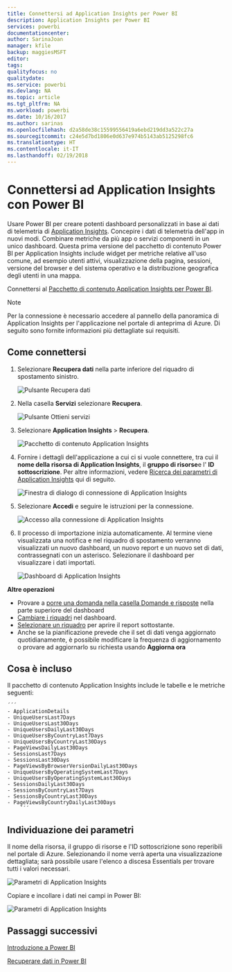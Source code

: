 ```yaml
---
title: Connettersi ad Application Insights per Power BI
description: Application Insights per Power BI
services: powerbi
documentationcenter: 
author: SarinaJoan
manager: kfile
backup: maggiesMSFT
editor: 
tags: 
qualityfocus: no
qualitydate: 
ms.service: powerbi
ms.devlang: NA
ms.topic: article
ms.tgt_pltfrm: NA
ms.workload: powerbi
ms.date: 10/16/2017
ms.author: sarinas
ms.openlocfilehash: d2a58de38c15599556419a6ebd219dd3a522c27a
ms.sourcegitcommit: c24e5d7bd1806e0d637e974b5143ab5125298fc6
ms.translationtype: HT
ms.contentlocale: it-IT
ms.lasthandoff: 02/19/2018
---
```

# <a name="connect-to-application-insights-with-power-bi"></a>Connettersi ad Application Insights con Power BI
Usare Power BI per creare potenti dashboard personalizzati in base ai dati di telemetria di [Application Insights](https://azure.microsoft.com/documentation/articles/app-insights-overview/). Concepire i dati di telemetria dell'app in nuovi modi. Combinare metriche da più app o servizi componenti in un unico dashboard. Questa prima versione del pacchetto di contenuto Power BI per Application Insights include widget per metriche relative all'uso comune, ad esempio utenti attivi, visualizzazione della pagina, sessioni, versione del browser e del sistema operativo e la distribuzione geografica degli utenti in una mappa.

Connettersi al [Pacchetto di contenuto Application Insights per Power BI](https://app.powerbi.com/getdata/services/application-insights).

>[!NOTE]
>Per la connessione è necessario accedere al pannello della panoramica di Application Insights per l'applicazione nel portale di anteprima di Azure. Di seguito sono fornite informazioni più dettagliate sui requisiti.

## <a name="how-to-connect"></a>Come connettersi
1. Selezionare **Recupera dati** nella parte inferiore del riquadro di spostamento sinistro.
   
    ![Pulsante Recupera dati](media/service-connect-to-application-insights/pbi_getdata.png)
2. Nella casella **Servizi** selezionare **Recupera**.
   
    ![Pulsante Ottieni servizi](media/service-connect-to-application-insights/pbi_getservices.png)
3. Selezionare **Application Insights** > **Recupera**.
   
    ![Pacchetto di contenuto Application Insights](media/service-connect-to-application-insights/appinsights.png)
4. Fornire i dettagli dell'applicazione a cui ci si vuole connettere, tra cui il **nome della risorsa di Application Insights**, il **gruppo di risorse**e l' **ID sottoscrizione**. Per altre informazioni, vedere [Ricerca dei parametri di Application Insights](#FindingAppInsightsParams) qui di seguito.
   
    ![Finestra di dialogo di connessione di Application Insights](media/service-connect-to-application-insights/pbi_contpkappinsitconnectndialog.png)    
5. Selezionare **Accedi** e seguire le istruzioni per la connessione.
   
    ![Accesso alla connessione di Application Insights](media/service-connect-to-application-insights/pbi_contpkappinsitconnectn2.png)
6. Il processo di importazione inizia automaticamente. Al termine viene visualizzata una notifica e nel riquadro di spostamento verranno visualizzati un nuovo dashboard, un nuovo report e un nuovo set di dati, contrassegnati con un asterisco.  Selezionare il dashboard per visualizzare i dati importati.
   
    ![Dashboard di Application Insights](media/service-connect-to-application-insights/pbi_contpkappinsitdash.png)

**Altre operazioni**

* Provare a [porre una domanda nella casella Domande e risposte](power-bi-q-and-a.md) nella parte superiore del dashboard
* [Cambiare i riquadri](service-dashboard-edit-tile.md) nel dashboard.
* [Selezionare un riquadro](service-dashboard-tiles.md) per aprire il report sottostante.
* Anche se la pianificazione prevede che il set di dati venga aggiornato quotidianamente, è possibile modificare la frequenza di aggiornamento o provare ad aggiornarlo su richiesta usando **Aggiorna ora**

## <a name="whats-included"></a>Cosa è incluso
Il pacchetto di contenuto Application Insights include le tabelle e le metriche seguenti:  

    ´´´
    - ApplicationDetails  
    - UniqueUsersLast7Days   
    - UniqueUsersLast30Days   
    - UniqueUsersDailyLast30Days  
    - UniqueUsersByCountryLast7Days  
    - UniqueUsersByCountryLast30Days   
    - PageViewsDailyLast30Days   
    - SessionsLast7Days   
    - SessionsLast30Days  
    - PageViewsByBrowserVersionDailyLast30Days   
    - UniqueUsersByOperatingSystemLast7Days   
    - UniqueUsersByOperatingSystemLast30Days    
    - SessionsDailyLast30Days   
    - SessionsByCountryLast7Days   
    - SessionsByCountryLast30Days   
    - PageViewsByCountryDailyLast30Days  
        ´´´ 

<a name="FindingAppInsightsParams"></a>

## <a name="finding-parameters"></a>Individuazione dei parametri
Il nome della risorsa, il gruppo di risorse e l'ID sottoscrizione sono reperibili nel portale di Azure. Selezionando il nome verrà aperta una visualizzazione dettagliata; sarà possibile usare l'elenco a discesa Essentials per trovare tutti i valori necessari.

![Parametri di Application Insights](media/service-connect-to-application-insights/pbi_contpkappinsitparams.png)

Copiare e incollare i dati nei campi in Power BI:

![Parametri di Application Insights](media/service-connect-to-application-insights/pbi_contpkappinsitparam2.png)

## <a name="next-steps"></a>Passaggi successivi
[Introduzione a Power BI](service-get-started.md)

[Recuperare dati in Power BI](service-get-data.md)

